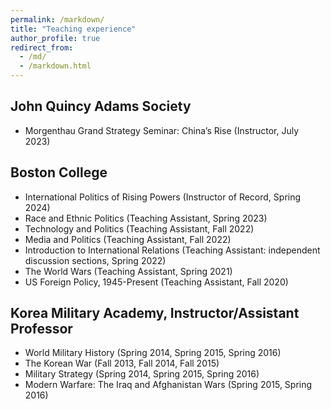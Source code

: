 ```yaml
---
permalink: /markdown/
title: "Teaching experience"
author_profile: true
redirect_from: 
  - /md/
  - /markdown.html
---
```


## John Quincy Adams Society

* Morgenthau Grand Strategy Seminar: China’s Rise (Instructor, July 2023)

## Boston College

* International Politics of Rising Powers (Instructor of Record, Spring 2024)
* Race and Ethnic Politics (Teaching Assistant, Spring 2023)
* Technology and Politics (Teaching Assistant, Fall 2022)
* Media and Politics (Teaching Assistant, Fall 2022)
* Introduction to International Relations (Teaching Assistant: independent discussion sections, Spring 2022)
* The World Wars (Teaching Assistant, Spring 2021)
* US Foreign Policy, 1945-Present (Teaching Assistant, Fall 2020)

## Korea Military Academy, Instructor/Assistant Professor
* World Military History (Spring 2014, Spring 2015, Spring 2016)
* The Korean War (Fall 2013, Fall 2014, Fall 2015)
* Military Strategy (Spring 2014, Spring 2015, Spring 2016)
* Modern Warfare: The Iraq and Afghanistan Wars (Spring 2015, Spring 2016)



